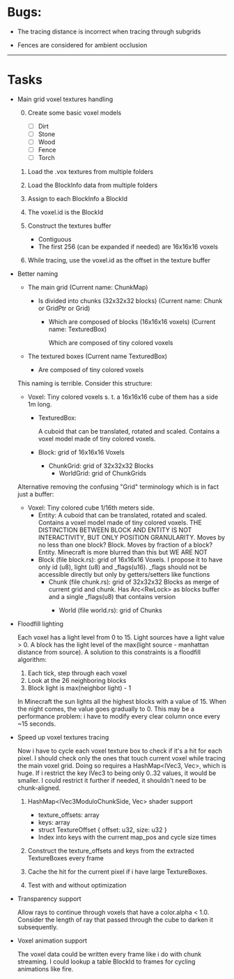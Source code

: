 # Bugs:

- The tracing distance is incorrect when tracing through subgrids

- Fences are considered for ambient occlusion

---

# Tasks

- Main grid voxel textures handling

    0. Create some basic voxel models
    
        - [ ] Dirt
        - [ ] Stone
        - [ ] Wood
        - [ ] Fence
        - [ ] Torch

    1. Load the .vox textures from multiple folders
    2. Load the BlockInfo data from multiple folders
    3. Assign to each BlockInfo a BlockId
    4. The voxel.id is the BlockId
    5. Construct the textures buffer

        - Contiguous
        - The first 256 (can be expanded if needed) are 16x16x16 voxels

    6. While tracing, use the voxel.id as the offset in the texture buffer

- Better naming 

    - The main grid (Current name: ChunkMap)
        - Is divided into chunks (32x32x32 blocks) (Current name: Chunk or GridPtr or Grid)
            - Which are composed of blocks (16x16x16 voxels) (Current name: TexturedBox)

                Which are composed of tiny colored voxels
    
    - The textured boxes (Current name TexturedBox)
        - Are composed of tiny colored voxels

    This naming is terrible. 
    Consider this structure:

    - Voxel: Tiny colored voxels s. t. a 16x16x16 cube of them has a side 1m long.
        - TexturedBox: 

            A cuboid that can be translated, rotated and scaled.
            Contains a voxel model made of tiny colored voxels.

        - Block: grid of 16x16x16 Voxels
            - ChunkGrid: grid of 32x32x32 Blocks 
                - WorldGrid: grid of ChunkGrids

    Alternative removing the confusing "Grid" terminology which is in fact just a buffer:

    - Voxel: Tiny colored cube 1/16th meters side.
        - Entity: 
            A cuboid that can be translated, rotated and scaled.
            Contains a voxel model made of tiny colored voxels.
            THE DISTINCTION BETWEEN BLOCK AND ENTITY IS NOT INTERACTIVITY, BUT ONLY POSITION GRANULARITY. Moves by no less than one block? Block. Moves by fraction of a block? Entity. Minecraft is more blurred than this but WE ARE NOT
        - Block (file block.rs): grid of 16x16x16 Voxels. I propose it to have only id (u8), light (u8) and _flags(u16). _flags should not be accessible directly but only by getters/setters like functions 
            - Chunk (file chunk.rs): grid of 32x32x32 Blocks as merge of current grid and chunk. Has Arc<RwLock<Vec>> as blocks buffer and a single _flags(u8) that contains version
                - World (file world.rs): grid of Chunks


- Floodfill lighting

    Each voxel has a light level from 0 to 15.
    Light sources have a light value > 0.
    A block has the light level of the max(light source - manhattan distance from source).
    A solution to this constraints is a floodfill algorithm:

    1. Each tick, step through each voxel
    2. Look at the 26 neighboring blocks
    3. Block light is max(neighbor light) - 1

    In Minecraft the sun lights all the highest blocks with a value of 15.
    When the night comes, the value goes gradually to 0.
    This may be a performance problem: i have to modify every clear column once every ~15 seconds.

- Speed up voxel textures tracing

    Now i have to cycle each voxel texture box to check if it's a hit for each pixel.
    I should check only the ones that touch current voxel while tracing the main voxel grid.
    Doing so requires a HashMap<IVec3, Vec<TextureOffset>>, which is huge.
    If i restrict the key IVec3 to being only 0..32 values, it would be smaller.
    I could restrict it further if needed, it shouldn't need to be chunk-aligned.

    1. HashMap<IVec3ModuloChunkSide, Vec<TextureOffset>> shader support
        
        - texture_offsets: array<u32>
        - keys: array<TextureOffsets>
        - struct TextureOffset { offset: u32, size: u32 }
        - Index into keys with the current map_pos and cycle size times 

    2. Construct the texture_offsets and keys from the extracted TextureBoxes every frame
    3. Cache the hit for the current pixel if i have large TextureBoxes.
    4. Test with and without optimization

- Transparency support

    Allow rays to continue through voxels that have a color.alpha < 1.0.
    Consider the length of ray that passed through the cube to darken it subsequently.

- Voxel animation support

    The voxel data could be written every frame like i do with chunk streaming.
    I could lookup a table BlockId to frames for cycling animations like fire.
